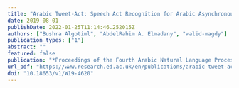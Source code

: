 ```yaml
---
title: "Arabic Tweet-Act: Speech Act Recognition for Arabic Asynchronous Conversations"
date: 2019-08-01
publishDate: 2022-01-25T11:14:46.252015Z
authors: ["Bushra Algotiml", "AbdelRahim A. Elmadany", "walid-magdy"]
publication_types: ["1"]
abstract: ""
featured: false
publication: "*Proceedings of the Fourth Arabic Natural Language Processing Workshop*"
url_pdf: "https://www.research.ed.ac.uk/en/publications/arabic-tweet-act-speech-act-recognition-for-arabic-asynchronous-c"
doi: "10.18653/v1/W19-4620"
---
```


